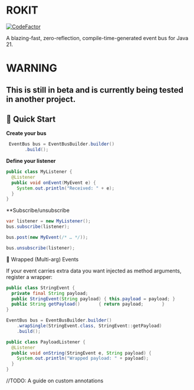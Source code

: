 # ROKIT

[![CodeFactor](https://www.codefactor.io/repository/github/starobot/rokit/badge)](https://www.codefactor.io/repository/github/starobot/rokit)

A blazing-fast, zero-reflection, compile-time-generated event bus for Java 21.

# WARNING
## This is still in beta and is currently being tested in another project. 

## 🚀 Quick Start
**Create your bus**  
```java
 EventBus bus = EventBusBuilder.builder()
       .build();
```
**Define your listener**
```java
public class MyListener {
  @Listener
  public void onEvent(MyEvent e) {
    System.out.println("Received: " + e);
  }
}
```
**Subscribe/unsubscribe
```java
var listener = new MyListener();
bus.subscribe(listener);

bus.post(new MyEvent(/* … */));

bus.unsubscribe(listener);
```

🎁 Wrapped (Multi-arg) Events

If your event carries extra data you want injected as method arguments, register a wrapper:

```java
public class StringEvent {
  private final String payload;
  public StringEvent(String payload) { this.payload = payload; }
  public String getPayload()       { return payload;       }
}

EventBus bus = EventBusBuilder.builder()
    .wrapSingle(StringEvent.class, StringEvent::getPayload)
    .build();

public class PayloadListener {
  @Listener
  public void onString(StringEvent e, String payload) {
    System.out.println("Wrapped payload: " + payload);
  }
}
```

//TODO:
A guide on custom annotations

